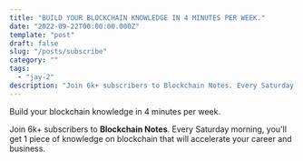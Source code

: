 ```yaml
---
title: "BUILD YOUR BLOCKCHAIN KNOWLEDGE IN 4 MINUTES PER WEEK."
date: "2022-09-22T00:00:00.000Z"
template: "post"
draft: false
slug: "/posts/subscribe"
category: ""
tags:
  - "jay-2"
description: "Join 6k+ subscribers to Blockchain Notes. Every Saturday morning, you'll get 1 piece of knowledge on blockchain that will accelerate your career and business."
---
```



Build your blockchain knowledge in 4 minutes per week.

Join 6k+ subscribers to **Blockchain Notes**. Every Saturday morning, you'll get 1 piece of knowledge on blockchain that will accelerate your career and business.
